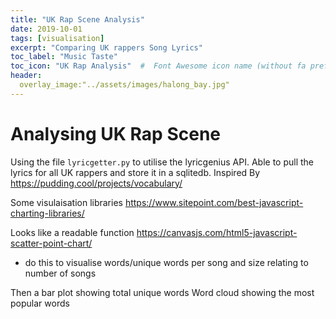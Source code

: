 ```yaml
---
title: "UK Rap Scene Analysis"
date: 2019-10-01
tags: [visualisation]
excerpt: "Comparing UK rappers Song Lyrics"
toc_label: "Music Taste"
toc_icon: "UK Rap Analysis"  #  Font Awesome icon name (without fa prefix)
header:
  overlay_image:"../assets/images/halong_bay.jpg"
---
```


# Analysing UK Rap Scene

Using the file `lyricgetter.py` to utilise the lyricgenius API. Able to pull the lyrics for all UK rappers and store it in a sqlitedb. Inspired By https://pudding.cool/projects/vocabulary/

Some visulaisation libraries https://www.sitepoint.com/best-javascript-charting-libraries/

Looks like a readable function https://canvasjs.com/html5-javascript-scatter-point-chart/
- do this to visualise words/unique words per song and size relating to number of songs

Then a bar plot showing total unique words
Word cloud showing the most popular words



<script>
window.onload = function () {
var chart = new CanvasJS.Chart("chartContainer", {
	animationEnabled: true,
	title:{
		text: "UK Rappers Vocabulary and Words-per-Song"
	},
	axisX: {
		title:"Unique Words (per song)"
	},
	axisY: {
		title:"Words (per song)"
	},
	legend:{
		horizontalAlign: "left"
	},
	data: [{
		type: "bubble",
		showInLegend: true,
		legendText: "Size of Bubble: Number of Songs Released ",
		legendMarkerType: "circle",
		legendMarkerColor: "grey",
		toolTipContent: "<b>{name}</b><br/>Unique Words (per song): {x} <br/> Words (per song): {y}<br/> Songs Released: {z}",
		dataPoints: [
			{x: 195.81, y: 484.77, z: 123 , name: "21 Savage"},
			{x: 304.33, y: 695.87, z: 93 , name: "AJ Tracey"},
			{x: 345.85, y: 716.42, z: 125 , name: "Akala"},
			{x: 244.0, y: 508.09, z: 46 , name: "Avelino"},
			{x: 304.99, y: 697.73, z: 101 , name: "Bugzy Malone"},
			{x: 284.05, y: 677.6, z: 40 , name: "Cadet"},
			{x: 249.85, y: 536.85, z: 177 , name: "Chip"},
			{x: 234.53, y: 540.66, z: 47 , name: "Dappy"},
			{x: 357.51, y: 784.71, z: 51 , name: "Dave"},
			{x: 279.36, y: 570.99, z: 109 , name: "Devlin"},
			{x: 255.09, y: 585.61, z: 135 , name: "Dizzee Rascal"},
			{x: 273.22, y: 612.85, z: 46 , name: "Fredo"},
			{x: 233.41, y: 450.98, z: 177 , name: "Giggs"},
			{x: 213.41, y: 515.02, z: 64 , name: "J Hus"},
			{x: 267.87, y: 599.74, z: 23 , name: "Jaykae"},
			{x: 165.71, y: 355.18, z: 159 , name: "Jme"},
			{x: 245.58, y: 496.68, z: 166 , name: "Kano"},
			{x: 300.14, y: 571.78, z: 59 , name: "Kate Tempest"},
			{x: 272.06, y: 603.18, z: 93 , name: "Krept & Konan"},
			{x: 221.19, y: 453.37, z: 52 , name: "Lady Leshurr"},
			{x: 192.37, y: 494.67, z: 52 , name: "Lethal Bizzle"},
			{x: 239.64, y: 494.71, z: 102 , name: "Little Simz"},
			{x: 340.66, y: 663.68, z: 111 , name: "Lowkey"},
			{x: 218.72, y: 422.74, z: 43 , name: "Loyle Carner"},
			{x: 125.79, y: 350.58, z: 166 , name: "M.I.A."},
			{x: 139.29, y: 310.2, z: 55 , name: "MIST"},
			{x: 411.5, y: 905.11, z: 56 , name: "Mic Righteous"},
			{x: 144.0, y: 319.0, z: 1 , name: "Mike Skinner"},
			{x: 274.76, y: 506.28, z: 50 , name: "Mikill Pane"},
			{x: 236.41, y: 522.5, z: 46 , name: "MoStack"},
			{x: 172.88, y: 340.75, z: 40 , name: "Ms. Dynamite"},
			{x: 218.23, y: 556.26, z: 65 , name: "Nafe Smallz"},
			{x: 169.58, y: 399.76, z: 33 , name: "Octavian"},
			{x: 309.57, y: 726.32, z: 126 , name: "P Money"},
			{x: 235.56, y: 412.42, z: 62 , name: "PlanBe"},
			{x: 235.63, y: 486.3, z: 73 , name: "Professor Green"},
			{x: 154.45, y: 390.93, z: 29 , name: "Ray BLK"},
			{x: 245.34, y: 556.95, z: 173 , name: "Skepta"},
			{x: 243.37, y: 529.55, z: 89 , name: "Stormzy"},
			{x: 227.76, y: 479.99, z: 111 , name: "Tinie Tempah"},
			{x: 204.99, y: 471.07, z: 441 , name: "Wiley"},
			{x: 256.92, y: 553.33, z: 104 , name: "Wretch 32"},
			{x: 232.69, y: 445.75, z: 36 , name: "​slowthai"}
		]
	}]
});
chart.render();

}
</script>
<body>
<div id="chartContainer" style="height: 600px; width: 150%;"></div>
<script src="https://canvasjs.com/assets/script/canvasjs.min.js"></script>
</body>





